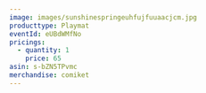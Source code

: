 ```yaml
---
image: images/sunshinespringeuhfujfuuaacjcm.jpg
producttype: Playmat
eventId: eUBdWMfNo
pricings:
  - quantity: 1
    price: 65
asin: s-bZN5TPvmc
merchandise: comiket
---
```

